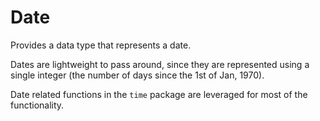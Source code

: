 # Date

Provides a data type that represents a date.

Dates are lightweight to pass around, since they are represented using a single
integer (the number of days since the 1st of Jan, 1970).

Date related functions in the `time` package are leveraged for most of the
functionality.
